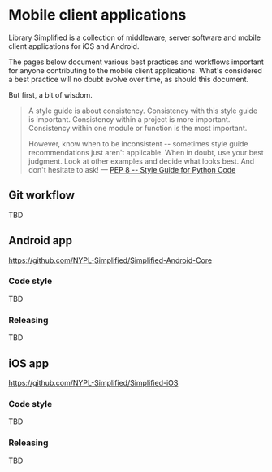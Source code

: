 # Mobile client applications

Library Simplified is a collection of middleware, server software and mobile client applications for iOS and Android.

The pages below document various best practices and workflows important for anyone contributing to the mobile client applications. What's considered a best practice will no doubt evolve over time, as should this document.

But first, a bit of wisdom.

> A style guide is about consistency. Consistency with this style guide is important. Consistency within a project is more important. Consistency within one module or function is the most important.
>
> However, know when to be inconsistent -- sometimes style guide recommendations just aren't applicable. When in doubt, use your best judgment. Look at other examples and decide what looks best. And don't hesitate to ask! &mdash; [PEP 8 -- Style Guide for Python Code](https://www.python.org/dev/peps/pep-0008/#a-foolish-consistency-is-the-hobgoblin-of-little-minds)

## Git workflow

TBD

## Android app
https://github.com/NYPL-Simplified/Simplified-Android-Core

### Code style

TBD

### Releasing

TBD

## iOS app
https://github.com/NYPL-Simplified/Simplified-iOS

### Code style

TBD

### Releasing

TBD